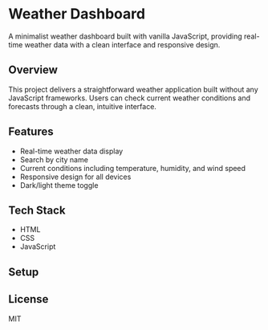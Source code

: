 # Weather Dashboard

A minimalist weather dashboard built with vanilla JavaScript, providing real-time weather data with a clean interface and responsive design.

## Overview

This project delivers a straightforward weather application built without any JavaScript frameworks. Users can check current weather conditions and forecasts through a clean, intuitive interface.

## Features

- Real-time weather data display
- Search by city name
- Current conditions including temperature, humidity, and wind speed
- Responsive design for all devices
- Dark/light theme toggle

## Tech Stack

- HTML
- CSS
- JavaScript

## Setup

## License

MIT

